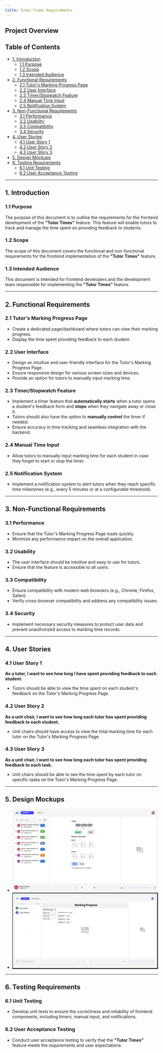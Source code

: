 ```yaml
---
title: Tutor-Times Requirements
---
```



## Project Overview

## Table of Contents

- [1. Introduction](#1-introduction)
  - [1.1 Purpose](#11-purpose)
  - [1.2 Scope](#12-scope)
  - [1.3 Intended Audience](#13-intended-audience)
- [2. Functional Requirements](#2-functional-requirements)
  - [2.1 Tutor's Marking Progress Page](#21-tutors-marking-progress-page)
  - [2.2 User Interface](#22-user-interface)
  - [2.3 Timer/Stopwatch Feature](#23-timerstopwatch-feature)
  - [2.4 Manual Time Input](#24-manual-time-input)
  - [2.5 Notification System](#25-notification-system)
- [3. Non-Functional Requirements](#3-non-functional-requirements)
  - [3.1 Performance](#31-performance)
  - [3.2 Usability](#32-usability)
  - [3.3 Compatibility](#33-compatibility)
  - [3.4 Security](#34-security)
- [4. User Stories](#4-user-stories)
  - [4.1 User Story 1](#41-user-story-1)
  - [4.2 User Story 2](#42-user-story-2)
  - [4.3 User Story 3](#43-user-story-3)
- [5. Design Mockups](#5-design-mockups)
- [6. Testing Requirements](#6-testing-requirements)
  - [6.1 Unit Testing](#61-unit-testing)
  - [6.2 User Acceptance Testing](#62-user-acceptance-testing)

---

## 1. Introduction

### 1.1 Purpose

The purpose of this document is to outline the requirements for the frontend development of the **"Tutor Times"** feature. This feature will enable tutors to track and manage the time spent on providing feedback to students.

### 1.2 Scope

The scope of this document covers the functional and non-functional requirements for the frontend implementation of the **"Tutor Times"** feature.

### 1.3 Intended Audience

This document is intended for frontend developers and the development team responsible for implementing the **"Tutor Times"** feature.

---

## 2. Functional Requirements

### 2.1 Tutor's Marking Progress Page

- Create a dedicated page/dashboard where tutors can view their marking progress.
- Display the time spent providing feedback to each student.

### 2.2 User Interface

- Design an intuitive and user-friendly interface for the Tutor's Marking Progress Page.
- Ensure responsive design for various screen sizes and devices.
- Provide an option for tutors to manually input marking time.

### 2.3 Timer/Stopwatch Feature

- Implement a timer feature that **automatically starts** when a tutor opens a student's feedback form and **stops** when they navigate away or close it.
- Tutors should also have the option to **manually control** the timer if needed.
- Ensure accuracy in time tracking and seamless integration with the backend.

### 2.4 Manual Time Input

- Allow tutors to manually input marking time for each student in case they forget to start or stop the timer.

### 2.5 Notification System

- Implement a notification system to alert tutors when they reach specific time milestones (e.g., every 5 minutes or at a configurable threshold).

---

## 3. Non-Functional Requirements

### 3.1 Performance

- Ensure that the Tutor's Marking Progress Page loads quickly.
- Minimize any performance impact on the overall application.

### 3.2 Usability

- The user interface should be intuitive and easy to use for tutors.
- Ensure that the feature is accessible to all users.

### 3.3 Compatibility

- Ensure compatibility with modern web browsers (e.g., Chrome, Firefox, Safari).
- Verify cross-browser compatibility and address any compatibility issues.

### 3.4 Security

- Implement necessary security measures to protect user data and prevent unauthorized access to marking time records.

---

## 4. User Stories

### 4.1 User Story 1

**As a tutor, I want to see how long I have spent providing feedback to each student.**

- Tutors should be able to view the time spent on each student's feedback on the Tutor's Marking Progress Page.

### 4.2 User Story 2

**As a unit chair, I want to see how long each tutor has spent providing feedback to each student.**

- Unit chairs should have access to view the total marking time for each tutor on the Tutor's Marking Progress Page.

### 4.3 User Story 3

**As a unit chair, I want to see how long each tutor has spent providing feedback to each task.**

- Unit chairs should be able to see the time spent by each tutor on specific tasks on the Tutor's Marking Progress Page.

---

## 5. Design Mockups

- ![Tutor Times Page](../../../assets/tutor-times-page.png)
- ![Tutor Progress Dashboard](../../../assets/tutor-progress.png)


---

## 6. Testing Requirements

### 6.1 Unit Testing

- Develop unit tests to ensure the correctness and reliability of frontend components, including timers, manual input, and notifications.

### 6.2 User Acceptance Testing

- Conduct user acceptance testing to verify that the **"Tutor Times"** feature meets the requirements and user expectations.
